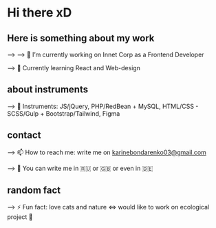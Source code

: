 # Hi there xD
## Here is something about my work

-->
--> 🔭 I’m currently working on Innet Corp as a Frontend Developer

--> 🌱 Currently learning React and Web-design


## about instruments 
--> :construction: Instruments: JS/jQuery, PHP/RedBean + MySQL, HTML/CSS - SCSS/Gulp + Bootstrap/Tailwind, Figma


## contact
--> 📫 How to reach me: write me on karinebondarenko03@gmail.com

--> :round_pushpin: You can write me in :ru: or :gb: or even in :de:

## random fact

--> ⚡ Fun fact: love cats and nature <=> would like to work on ecological project :evergreen_tree:

